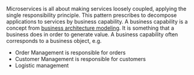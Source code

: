 Microservices is all about making services loosely coupled, applying the single responsibility principle. This pattern prescribes to decompose applications to services by business capability. A business capability is a concept from [business architecture modeling](https://microservices.io/patterns/decomposition/decompose-by-business-capability.html). It is something that a business does in order to generate value. A business capability often corresponds to a business object, e.g.

- Order Management is responsible for orders
- Customer Management is responsible for customers
- Logistic management
